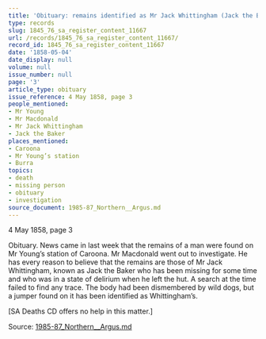 ```yaml
---
title: 'Obituary: remains identified as Mr Jack Whittingham (Jack the Baker)'
type: records
slug: 1845_76_sa_register_content_11667
url: /records/1845_76_sa_register_content_11667/
record_id: 1845_76_sa_register_content_11667
date: '1858-05-04'
date_display: null
volume: null
issue_number: null
page: '3'
article_type: obituary
issue_reference: 4 May 1858, page 3
people_mentioned:
- Mr Young
- Mr Macdonald
- Mr Jack Whittingham
- Jack the Baker
places_mentioned:
- Caroona
- Mr Young’s station
- Burra
topics:
- death
- missing person
- obituary
- investigation
source_document: 1985-87_Northern__Argus.md
---
```


4 May 1858, page 3

Obituary.  News came in last week that the remains of a man were found on Mr Young’s station of Caroona.  Mr Macdonald went out to investigate.  He has every reason to believe that the remains are those of Mr Jack Whittingham, known as Jack the Baker who has been missing for some time and who was in a state of delirium when he left the hut.  A search at the time failed to find any trace.  The body had been dismembered by wild dogs, but a jumper found on it has been identified as Whittingham’s.

[SA Deaths CD offers no help in this matter.]

Source: [1985-87_Northern__Argus.md](/downloads/markdown/1985-87_Northern__Argus.md)
